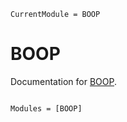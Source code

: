 ```@meta
CurrentModule = BOOP
```

# BOOP

Documentation for [BOOP](https://github.com/OskarGU/BOOP.jl).

```@index
```

```@autodocs
Modules = [BOOP]
```
